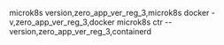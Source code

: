 microk8s version,zero_app_ver_reg_3,microk8s
docker -v,zero_app_ver_reg_3,docker
microk8s ctr --version,zero_app_ver_reg_3,containerd
